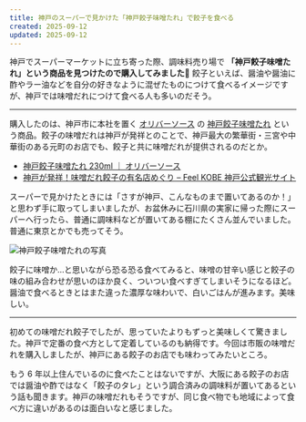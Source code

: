 ```yaml
---
title: 神戸のスーパーで見かけた「神戸餃子味噌たれ」で餃子を食べる
created: 2025-09-12
updated: 2025-09-12
---
```


神戸でスーパーマーケットに立ち寄った際、調味料売り場で **「神戸餃子味噌たれ」という商品を見つけたので購入してみました🥟** 餃子といえば、醤油や醤油に酢やラー油などを自分の好きなように混ぜたものにつけて食べるイメージですが、神戸では味噌だれにつけて食べる人も多いのだそう。

---

購入したのは、神戸市に本社を置く [オリバーソース](https://www.oliversauce.com/) の [神戸餃子味噌たれ](https://www.oliversauce.com/products/781/) という商品。餃子の味噌だれは神戸が発祥とのことで、神戸最大の繁華街・三宮や中華街のある元町のお店でも、餃子と共に味噌だれが提供されるのだとか。

- [神戸餃子味噌たれ 230ml ｜ オリバーソース](https://www.oliversauce.com/products/781/)
- [神戸が発祥！味噌だれ餃子の有名店めぐり – Feel KOBE 神戸公式観光サイト](https://www.feel-kobe.jp/model_course/%e7%a5%9e%e6%88%b8%e3%81%8c%e7%99%ba%e7%a5%a5%ef%bc%81%e5%91%b3%e5%99%8c%e3%81%a0%e3%82%8c%e9%a4%83%e5%ad%90%e3%81%ae%e6%9c%89%e5%90%8d%e5%ba%97%e3%82%81%e3%81%90%e3%82%8a/)

スーパーで見かけたときには「さすが神戸、こんなものまで置いてあるのか！」と思わず手に取ってしまいましたが、お盆休みに石川県の実家に帰った際にスーパーへ行ったら、普通に調味料などが置いてある棚にたくさん並んでいました。普通に東京とかでも売ってそう。

![神戸餃子味噌たれの写真](3c33895f-78a3-4048-21fb-614ef9fe2c00)

餃子に味噌か…と思いながら恐る恐る食べてみると、味噌の甘辛い感じと餃子の味の組み合わせが思いのほか良く、ついつい食べすぎてしまいそうになるほど。醤油で食べるときとはまた違った濃厚な味わいで、白いごはんが進みます。美味しい。

---

初めての味噌だれ餃子でしたが、思っていたよりもずっと美味しくて驚きました。神戸で定番の食べ方として定着しているのも納得です。今回は市販の味噌だれを購入しましたが、神戸にある餃子のお店でも味わってみたいところ。

もう 6 年以上住んでいるのに食べたことはないですが、大阪にある餃子のお店では醤油や酢ではなく「餃子のタレ」という調合済みの調味料が置いてあるという話も聞きます。神戸の味噌だれもそうですが、同じ食べ物でも地域によって食べ方に違いがあるのは面白いなと感じました。
